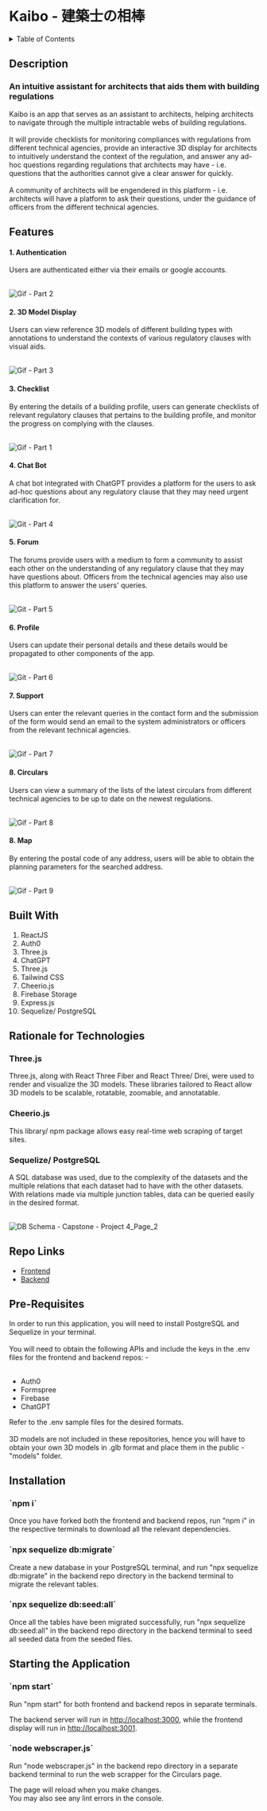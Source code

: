 # Kaibo - 建築士の相棒

<details>
<summary>Table of Contents</summary>
<br>
 <ol> 
    <li> <a href="#about"> Description </a></li>
    <li> <a href="#features"> Features </a></li>
    <li> <a href="#built-with"> Built With </a></li>
    <li> <a href="#rationale"> Rationale for Technologies </a></li>
    <li> <a href="#repo-links"> Repo Links </a></li>
    <li> <a href="#prerequisites"> Pre-requisites </a></li>
    <li> <a href="#installation"> Installation </a></li>
    <li> <a href="#start"> Starting the Application </a></li>
  </ol>
</details>

<div id="about">
 <h2> Description </h2>
  <h3> An intuitive assistant for architects that aids them with building regulations </h3>
Kaibo is an app that serves as an assistant to architects, helping architects to navigate through the multiple intractable webs of building regulations.  
 <br/> <br/>
It will provide checklists for monitoring compliances with regulations from different technical agencies, provide an interactive 3D display for architects to intuitively understand the context of the regulation, and answer any ad-hoc questions regarding regulations that architects may have - i.e. questions that the authorities cannot give a clear answer for quickly. 
 <br/> <br/>
A community of architects will be engendered in this platform - i.e. architects will have a platform to ask their questions, under the guidance of officers from the different technical agencies. 
</div>

<div id="features">
 <h2> Features </h2>
  <h4> 1. Authentication </h4>
Users are authenticated either via their emails or google accounts. 
 <br/> <br/>
 
 ![Gif - Part 2](https://user-images.githubusercontent.com/105143904/234800303-96a89973-730c-430b-b1fe-19dee4cf9a3c.gif)
 
  <h4> 2. 3D Model Display </h4>
Users can view reference 3D models of different building types with annotations to understand the contexts of various regulatory clauses with visual aids. 
 <br/> <br/>
 
![Gif - Part 3](https://user-images.githubusercontent.com/105143904/234802074-469222bc-c7ac-48ff-a796-cc71367f9884.gif)

  <h4> 3. Checklist </h4>
By entering the details of a building profile, users can generate checklists of relevant regulatory clauses that pertains to the building profile, and monitor the progress on complying with the clauses. 
 <br/> <br/>
 
![Gif - Part 1](https://user-images.githubusercontent.com/105143904/234799185-b45ff128-3d06-47b6-b9cb-c49a33a2c4b3.gif)

  <h4> 4. Chat Bot </h4>
A chat bot integrated with ChatGPT provides a platform for the users to ask ad-hoc questions about any regulatory clause that they may need urgent clarification for.  
  <br/> <br/>
 
 ![Git - Part 4](https://user-images.githubusercontent.com/105143904/234805371-69418cd6-b557-4817-abd0-f3a15d73be06.gif)
 
  <h4> 5. Forum </h4>
The forums provide users with a medium to form a community to assist each other on the understanding of any regulatory clause that they may have questions about. Officers from the technical agencies may also use this platform to answer the users' queries. 
  <br/> <br/>
 
 ![Git - Part 5](https://user-images.githubusercontent.com/105143904/234806786-aa93bfe7-a0b6-45d9-99ff-0954f6a6c61a.gif)

  <h4> 6. Profile </h4>
Users can update their personal details and these details would be propagated to other components of the app. 
  <br/> <br/>
 
 ![Git - Part 6](https://user-images.githubusercontent.com/105143904/234807640-e3bcff72-4e39-42cc-9f06-a19e16730e07.gif)

  <h4> 7. Support </h4>
Users can enter the relevant queries in the contact form and the submission of the form would send an email to the system administrators or officers from the relevant technical agencies. 
  <br/> <br/>
 
 ![Gif - Part 7](https://user-images.githubusercontent.com/105143904/234808566-212ef2ad-b543-4487-90ee-09e3220cf6da.gif)

  <h4> 8. Circulars </h4>
Users can view a summary of the lists of the latest circulars from different technical agencies to be up to date on the newest regulations. 
  <br/> <br/>
 
 ![Gif - Part 8](https://user-images.githubusercontent.com/105143904/234809315-c03ddbda-d876-44e1-98c3-fe2849b90b42.gif)

  <h4> 8. Map </h4>
By entering the postal code of any address, users will be able to obtain the planning parameters for the searched address. 
  <br/> <br/>
 
 ![Gif - Part 9](https://user-images.githubusercontent.com/105143904/234810105-e241aedc-d367-4854-9902-a90cdf61f2ee.gif)
 
</div>

<div id="built-with">
 <h2> Built With </h2>
  <ol>
    <li>ReactJS</li>
    <li>Auth0</li>
    <li>Three.js</li>
    <li>ChatGPT</li>
    <li>Three.js</li>
    <li>Tailwind CSS</li>
    <li>Cheerio.js</li>
    <li>Firebase Storage</li>
    <li>Express.js</li>
    <li>Sequelize/ PostgreSQL</li>
  </ol>
</div>

<div id="rationale">
 <h2> Rationale for Technologies </h2>
 <h3> Three.js </h3>
Three.js, along with React Three Fiber and React Three/ Drei, were used to render and visualize the 3D models. These libraries tailored to React allow 3D models to be scalable, rotatable, zoomable, and annotatable. 
 <h3> Cheerio.js </h3>
This library/ npm package allows easy real-time web scraping of target sites. 
 <h3> Sequelize/ PostgreSQL </h3>
A SQL database was used, due to the complexity of the datasets and the multiple relations that each dataset had to have with the other datasets. With relations made via multiple junction tables, data can be queried easily in the desired format. 
 <br /> <br />
 
 ![DB Schema - Capstone - Project 4_Page_2](https://user-images.githubusercontent.com/105143904/234817825-556df4d4-e613-4a4f-9762-e0d8eff40f30.png)

</div>

<div id="repo-links">
 <h2> Repo Links </h2>
 <ul>
  <li><a href="https://github.com/yuj8fuj6/capstone-frontend-bootcamp" target="_blank" rel="noopener noreferrer"> Frontend<a/></li>
   <li><a href="https://github.com/yuj8fuj6/capstone-backend-bootcamp" target="_blank" rel="noopener noreferrer"> Backend<a/></li>
 </ul>
</div>

<div id="prerequisites">
 <h2> Pre-Requisites </h2>
In order to run this application, you will need to install PostgreSQL and Sequelize in your terminal. 
 <br /> <br />
You will need to obtain the following APIs and include the keys in the .env files for the frontend and backend repos: - 
 <br /> <br />
 <ul>
  <li>Auth0</li>
  <li>Formspree</li>
  <li>Firebase</li>
  <li>ChatGPT</li>
 </ul>
 Refer to the .env sample files for the desired formats. 
 <br /> <br />
3D models are not included in these repositories, hence you will have to obtain your own 3D models in .glb format and place them in the public - "models" folder.  
</div>

<div id="installation">
 <h2> Installation </h2>
 <h3>`npm i`</h3>

Once you have forked both the frontend and backend repos, run "npm i" in the respective terminals to download all the relevant dependencies. 
 
 <h3>`npx sequelize db:migrate`</h3>

Create a new database in your PostgreSQL terminal, and run "npx sequelize db:migrate" in the backend repo directory in the backend terminal to migrate the relevant tables. 
 
 <h3>`npx sequelize db:seed:all`</h3>

Once all the tables have been migrated successfully, run "npx sequelize db:seed:all" in the backend repo directory in the backend terminal to seed all seeded data from the seeded files. 

</div>

<div id="start">
 <h2> Starting the Application </h2>
 <h3>`npm start`</h3>

Run "npm start" for both frontend and backend repos in separate terminals. 
 
The backend server will run in [http://localhost:3000](http://localhost:3000), while the frontend display will run in [http://localhost:3001](http://localhost:3001). 
 
 <h3>`node webscraper.js`</h3>

Run "node webscraper.js" in the backend repo directory in a separate backend terminal to run the web scrapper for the Circulars page. 

The page will reload when you make changes.\
You may also see any lint errors in the console.
</div>
